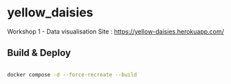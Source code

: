 # yellow_daisies
Workshop 1 - Data visualisation
Site : https://yellow-daisies.herokuapp.com/


## Build & Deploy

```bash

docker compose -d --force-recreate --build


```

